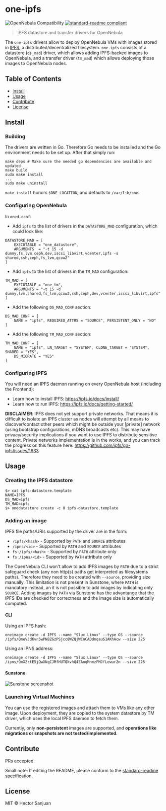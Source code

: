 # one-ipfs


![OpenNebula Compatibility](https://img.shields.io/badge/OpenNebula-5.2-brightgreen.svg) [![standard-readme compliant](https://img.shields.io/badge/standard--readme-OK-green.svg?style=flat-square)](https://github.com/RichardLitt/standard-readme)

> IPFS datastore and transfer drivers for OpenNebula

The `one-ipfs` drivers allow to deploy OpenNebula VMs with images stored in [IPFS](https://ipfs.io), a distributed/decentralized filesystem. `one-ipfs` consists of a datastore (`ds_mad`) driver, which allows adding IPFS-backed images to OpenNebula, and a transfer driver (`tm_mad`) which allows deploying those images to OpenNebula nodes.

## Table of Contents

- [Install](#install)
- [Usage](#usage)
- [Contribute](#contribute)
- [License](#license)

## Install

### Building

The drivers are written in Go. Therefore Go needs to be installed and the Go environment needs to be set up. After that simply run:

```
make deps # Make sure the needed go dependencies are available and updated
make build
sudo make install
...
sudo make uninstall
```

`make install` honors `$ONE_LOCATION`, and defaults to `/var/lib/one`.

### Configuring OpenNebula

In `oned.conf`:

  - Add `ipfs` to the list of drivers in the `DATASTORE_MAD` configuration, which could look like:

```
DATASTORE_MAD = [
    EXECUTABLE = "one_datastore",
    ARGUMENTS  = "-t 15 -d dummy,fs,lvm,ceph,dev,iscsi_libvirt,vcenter,ipfs -s shared,ssh,ceph,fs_lvm,qcow2"
]
```

  - Add `ipfs` to the list of drivers in the `TM_MAD` configuration:

```
TM_MAD = [
    EXECUTABLE = "one_tm",
    ARGUMENTS = "-t 15 -d dummy,lvm,shared,fs_lvm,qcow2,ssh,ceph,dev,vcenter,iscsi_libvirt,ipfs"
]
```

  - Add the following `DS_MAD_CONF` section:

```
DS_MAD_CONF = [
    NAME = "ipfs", REQUIRED_ATTRS = "SOURCE", PERSISTENT_ONLY = "NO"
]
```

  - Add the following `TM_MAD_CONF` section:

```
TM_MAD_CONF = [
    NAME = "ipfs", LN_TARGET = "SYSTEM", CLONE_TARGET = "SYSTEM", SHARED = "YES",
    DS_MIGRATE = "YES"
]
```

### Configuring IPFS

You will need an IPFS daemon running on every OpenNebula host (including the Frontend):

  - Learn how to install IPFS: https://ipfs.io/docs/install/
  - Learn how to run IPFS: https://ipfs.io/docs/getting-started/

**DISCLAIMER**: IPFS does not yet support private networks. That means it is difficult to isolate an IPFS cluster as nodes will attempt by all means to discover/contact other peers which might be outside your [private] network (using bootstrap configurations, mDNS broadcasts etc). This may have privacy/security implications if you want to use IPFS to distribute sensitive content. Private networks implementation is in the works, and you can track the progress on this feature here: https://github.com/ipfs/go-ipfs/issues/1633


## Usage

### Creating the IPFS datastore

```
$> cat ipfs-datastore.template
NAME=IPFS
DS_MAD=ipfs
TM_MAD=ipfs
$> onedatastore create -c 0 ipfs-datastore.template
```

### Adding an image

IPFS file paths/URIs supported by the driver are in the form:

  - `/ipfs/<hash>` - Supported by `PATH` and `SOURCE` attributes
  - `/ipns/<id>` - Supported by `PATH` and `SOURCE` attributes
  - `fs:/ipfs/<hash>` - Supported by `PATH` attribute only
  - `fs:/ipns/<id>` - Supported by `PATH` attribute only

The OpenNebula CLI won't allow to add IPFS images by `PATH` due to a strict safeguard check (any non http(s) paths get interpreted as filesystems paths). Therefore they need to be created with `--source`, providing size manually. This limitation is not present in Sunstone, where `PATH` is mandatory instead, an it is not possible to add images by indicating only `SOURCE`. Adding images by `PATH` via Sunstone has the advantange that the IPFS IDs are checked for correctness and the image size is automatically computed.


#### CLI

Using an IPFS hash:

```
oneimage create -d IPFS --name "Slux Linux" --type OS --source /ipfs/QmeVJdKvn5wPNBZGzPSjcc8WZQjWCnCADdnqauS1AKhAcw --size 225
```

Using an IPNS address:

```
oneimage create -d IPFS --name "Slux Linux" --type OS --source /ipns/QmXZrtE5jQwXNqCJMfHUTQkvhQ4ZAnqMnmzFMJfLewur2n --size 225
```

#### Sunstone

![Sunstone screenshot](https://ipfs.io/ipfs/QmRkekd6KAR7wXwZL9ewp5t4JvS53anaTU9Qi2ANApsS9G)


### Launching Virtual Machines

You can use the registered images and attach them to VMs like any other image. Upon deployment, they are copied to the system datastore by TM driver, which uses the local IPFS daemon to fetch them.

Currently, only **non-persistent** images are supported, and **operations like migrations or snapshots are not tested/implemented**.


## Contribute

PRs accepted.

Small note: If editing the README, please conform to the [standard-readme](https://github.com/RichardLitt/standard-readme) specification.

## License

MIT © Hector Sanjuan
